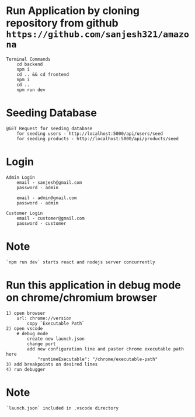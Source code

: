 # Run Application by cloning repository from github `https://github.com/sanjesh321/amazona`

    Terminal Commands
        cd backend
        npm i
        cd .. && cd frontend
        npm i
        cd ..
        npm run dev

# Seeding Database

    @GET Request for seeding database 
        for seeding users - http://localhost:5000/api/users/seed
        for seeding products - http://localhost:5000/api/products/seed

# Login 
    Admin Login 
        email - sanjesh@gmail.com
        password - admin

        email - admin@gmail.com
        password - admin

    Customer Login
        email - customer@gmail.com
        password - customer


# Note 
    `npm run dev` starts react and nodejs server concurrently

# Run this application in debug mode on chrome/chromium browser

    1) open browser
        url: chrome://version
            copy `Executable Path`
    2) open vscode
        # debug mode
            create new launch.json
            change port
            add new configuration line and paster chrome executable path here
                "runtimeExecutable": "/chrome/executable-path"
    3) add breakpoints on desired lines
    4) run debugger

# Note 
    `launch.json` included in .vscode directory